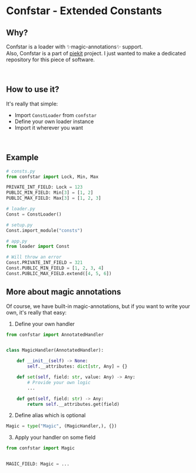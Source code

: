 # Confstar - Extended Constants

## Why?

Confstar is a loader with ✨magic-annotations✨ support. <br> Also, Confstar is a part of [piekit](https://github.com/uselessvevo/pie-audio) project. I just wanted to make a dedicated repository for this piece of software.

<br>

## How to use it?

It's really that simple:
* Import `ConstLoader` from `confstar`
* Define your own loader instance
* Import it wherever you want

<br>

## Example
```py
# consts.py
from confstar import Lock, Min, Max

PRIVATE_INT_FIELD: Lock = 123
PUBLIC_MIN_FIELD: Min[3] = [1, 2]
PUBLIC_MAX_FIELD: Max[3] = [1, 2, 3]

# loader.py
Const = ConstLoader()

# setup.py
Const.import_module("consts")

# app.py
from loader import Const

# Will throw an error
Const.PRIVATE_INT_FIELD = 321
Const.PUBLIC_MIN_FIELD = [1, 2, 3, 4]
Const.PUBLIC_MAX_FIELD.extend([4, 5, 6])
```

## More about magic annotations

Of course, we have built-in magic-annotations, but if you want to write your own, it's really that easy:

1. Define your own handler

```py
from confstar import AnnotatedHandler


class MagicHandler(AnnotatedHandler):

    def __init__(self) -> None:
        self.__attributes: dict[str, Any] = {}

    def set(self, field: str, value: Any) -> Any:
        # Provide your own logic
        ...

    def get(self, field: str) -> Any:
        return self.__attributes.get(field)
```

2. Define alias which is optional

```py
Magic = type("Magic", (MagicHandler,), {})
```


3. Apply your handler on some field

```py
from confstar import Magic


MAGIC_FIELD: Magic = ...
```